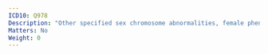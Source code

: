 ```yaml
---
ICD10: Q978
Description: "Other specified sex chromosome abnormalities, female phenotype"
Matters: No
Weight: 0
---
```

